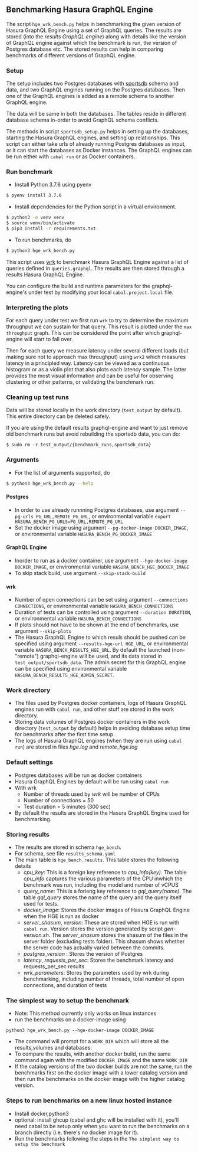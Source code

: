 ## Benchmarking Hasura GraphQL Engine ##

The script `hge_wrk_bench.py` helps in benchmarking the given version of Hasura
GraphQL Engine using a set of GraphQL queries. The results are stored (into the
*results GraphQL engine*) along with details like the version of GraphQL engine
against which the benchmark is run, the version of Postgres database etc. The
stored results can help in comparing benchmarks of different versions of
GraphQL engine.

### Setup ###

The setup includes two Postgres databases with
[sportsdb](https://www.thesportsdb.com/) schema and data, and two GraphQL
engines running on the Postgres databases. Then one of the GraphQL engines is
added as a remote schema to another GraphQL engine.

The data will be same in both the databases. The tables reside in different
database schema in-order to avoid GraphQL schema conflicts.

The methods in script `sportsdb_setup.py` helps in setting up the databases,
starting the Hasura GraphQL engines, and setting up relationships. This script
can either take urls of already running Postgres databases as input, or it can
start the databases as Docker instances. The GraphQL engines can be run either
with `cabal run` or as Docker containers.

### Run benchmark ###
- Install Python 3.7.6 using pyenv
```sh
$ pyenv install 3.7.6
```
- Install dependencies for the Python script in a virtual environment.
```sh
$ python3 -m venv venv
$ source venv/bin/activate
$ pip3 install -r requirements.txt
```
- To run benchmarks, do
```sh
$ python3 hge_wrk_bench.py
```
This script uses [wrk](https://github.com/wg/wrk) to benchmark Hasura GraphQL
Engine against a list of queries defined in `queries.graphql`. The results are
then stored through a results Hasura GraphQL Engine.

You can configure the build and runtime parameters for the graphql-engine's
under test by modifying your local `cabal.project.local` file.

### Interpreting the plots

For each query under test we first run `wrk` to try to determine the maximum
throughput we can sustain for that query. This result is plotted under the `max
throughput` graph. This can be considered the point after which graphql-engine
will start to fall over.

Then for each query we measure latency under several different loads (but
making sure not to approach max throughput) using `wrk2` which measures latency
in a principled way. Latency can be viewed as a continuous histogram or as a
violin plot that also plots each latency sample. The latter provides the most
visual information and can be useful for observing clustering or other
patterns, or validating the benchmark run.

### Cleaning up test runs

Data will be stored locally in the work directory (`test_output` by default).
This entire directory can be deleted safely.

If you are using the default results graphql-engine and want to just remove old
benchmark runs but avoid rebuilding the sportsdb data, you can do:

```
$ sudo rm -r test_output/{benchmark_runs,sportsdb_data}
```

### Arguments ###
- For the list of arguments supported, do
```sh
$ python3 hge_wrk_bench.py --help
```

#### Postgres ####
  - In order to use already runnning Postgres databases, use argument `--pg-urls PG_URL,REMOTE_PG_URL`, or environmental variable `export HASURA_BENCH_PG_URLS=PG_URL,REMOTE_PG_URL`
  - Set the docker image using argument `--pg-docker-image DOCKER_IMAGE`, or environmental variable `HASURA_BENCH_PG_DOCKER_IMAGE`

#### GraphQL Engine ####
  - Inorder to run as a docker container, use argument `--hge-docker-image DOCKER_IMAGE`, or environmental variable `HASURA_BENCH_HGE_DOCKER_IMAGE`
  - To skip stack build, use argument `--skip-stack-build`

#### wrk ####
  - Number of open connections can be set using argument `--connections CONNECTIONS`, or environmental variable `HASURA_BENCH_CONNECTIONS`
  - Duration of tests can be controlled using argument `--duration DURATION`, or environmental variable `HASURA_BENCH_CONNECTIONS`
  - If plots should not have to be shown at the end of benchmarks, use argument `--skip-plots`
  - The Hasura GraphQL Engine to which resuls should be pushed can be specified using argument
    `--results-hge-url HGE_URL`, or environmental variable `HASURA_BENCH_RESULTS_HGE_URL`. By
    default the launched (non-"remote") graphql-engine will be used, and its data stored in
    `test_output/sportsdb_data`. The admin secret for this GraphQL engine can be specified
    using environmental variable `HASURA_BENCH_RESULTS_HGE_ADMIN_SECRET`.

### Work directory ###
- The files used by Postgres docker containers, logs of Hasura GraphQL engines run with `cabal run`, and other stuff are stored in the work directory.
- Storing data volumes of Postgres docker containers in the work directory (`test_output` by default) helps in avoiding database setup time for benchmarks after the first time setup.
- The logs of Hasura GraphQL engines (when they are run using `cabal run`) are stored in files *hge.log* and *remote\_hge.log*

### Default settings ###
- Postgres databases will be run as docker containers
- Hasura GraphQL Engines by default will be run using `cabal run`
- With wrk
  - Number of threads used by *wrk* will be number of CPUs
  - Number of connections = 50
  - Test duration = 5 minutes (300 sec)
- By default the results are stored in the Hasura GraphQL Engine used for benchmarking.

### Storing results ###
- The results are stored in schema `hge_bench`.
- For schema, see file `results_schema.yaml`
- The main table is `hge_bench.results`. This table stores the following details
  -  *cpu_key*: This is a foreign key reference to *cpu_info(key)*. The table *cpu_info* captures the various parameters of the CPU inwhich the benchmark was run, including the model and number of vCPUS
  - *query_name*: This is a forieng key reference to *gql_query(name)*. The table *gql_query* stores the name of the query and the query itself used for tests.
  - *docker_image*: Stores the docker images of Hasura GraphQL Engine when the HGE is run as docker
  - *server_shasum*, *version*: These are stored when HGE is run with `cabal run`. Version stores the version generated by script *gen-version.sh*. The *server_shasum* stores the shasum of the files in the server folder (excluding tests folder). This shasum shows whether the server code has actually varied between the commits.
  - *postgres_version* : Stores the version of Postgres
  - *latency*, *requests_per_sec*: Stores the benchmark latency and requests\_per\_sec results
  - *wrk_parameters*: Stores the parameters used by wrk during benchmarking, including number of threads, total number of open connections, and duration of tests

### The simplest way to setup the benchmark  ###
- Note: This method currently only works on linux instances
- run the benchmarks on a docker-image using
```
python3 hge_wrk_bench.py --hge-docker-image DOCKER_IMAGE
```
- The command will prompt for a ``WORK_DIR`` which will store all the results,volumes and databases.
- To compare the results, with another docker build, run the same command again with the modified ``DOCKER_IMAGE`` and the same ``WORK_DIR``
- If the catalog versions of the two docker builds are not the same, run the benchmarks first on the docker image with a lower
  catalog version and then run the benchmarks on the docker image with the higher catalog version.

### Steps to run benchmarks on a new linux hosted instance ###
- Install docker,python3
- optional: install ghcup (cabal and ghc will be installed with it), you'll need cabal to be setup only when
  you want to run the benchmarks on a branch directly (i.e. there's no docker image for it).
- Run the benchmarks following the steps in the ``The simplest way to setup the benchmark``
